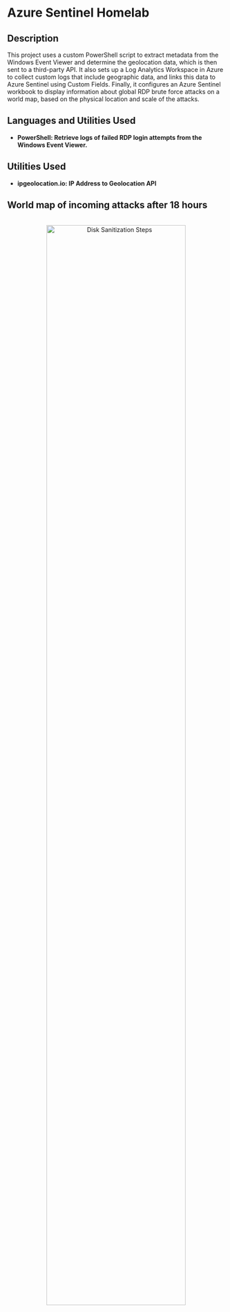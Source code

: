<h1>Azure Sentinel Homelab</h1>

<h2>Description</h2>
This project uses a custom PowerShell script to extract metadata from the Windows Event Viewer and determine the geolocation data, which is then sent to a third-party API. It also sets up a Log Analytics Workspace in Azure to collect custom logs that include geographic data, and links this data to Azure Sentinel using Custom Fields. Finally, it configures an Azure Sentinel workbook to display information about global RDP brute force attacks on a world map, based on the physical location and scale of the attacks.
<br />


<h2>Languages and Utilities Used</h2>

- <b>PowerShell: Retrieve logs of failed RDP login attempts from the Windows Event Viewer.</b> 


<h2>Utilities Used </h2>

- <b>ipgeolocation.io: IP Address to Geolocation API</b> 

<h2>World map of incoming attacks after 18 hours </h2>

<p align="center">
<br/>
<img src="https://i.imgur.com/ueyjzYA.jpg" height="80%" width="80%" alt="Disk Sanitization Steps"/>
<br />
<br />


<!--
 ```diff
- text in red
+ text in green
! text in orange
# text in gray
@@ text in purple (and bold)@@
```
--!>
